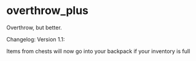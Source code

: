 # overthrow_plus
Overthrow, but better.

Changelog:
Version 1.1:

Items from chests will now go into your backpack if your inventory is full
